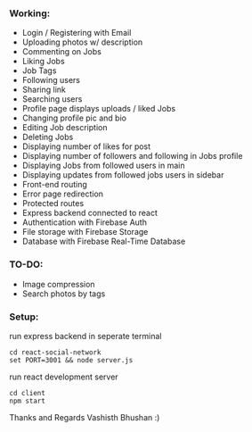 
### Working:
* Login / Registering with Email
* Uploading photos w/ description
* Commenting on Jobs
* Liking Jobs
* Job Tags
* Following users
* Sharing link
* Searching users
* Profile page displays uploads / liked Jobs
* Changing profile pic and bio
* Editing Job description
* Deleting Jobs
* Displaying number of likes for post
* Displaying number of followers and following in Jobs profile
* Displaying Jobs from followed users in main
* Displaying updates from followed jobs users in sidebar
* Front-end routing
* Error page redirection
* Protected routes
* Express backend connected to react
* Authentication with Firebase Auth
* File storage with Firebase Storage
* Database with Firebase Real-Time Database

### TO-DO:
* Image compression
* Search photos by tags

### Setup:
run express backend in seperate terminal
```
cd react-social-network
set PORT=3001 && node server.js
```

run react development server
```
cd client
npm start
```

Thanks and Regards Vashisth Bhushan :)
